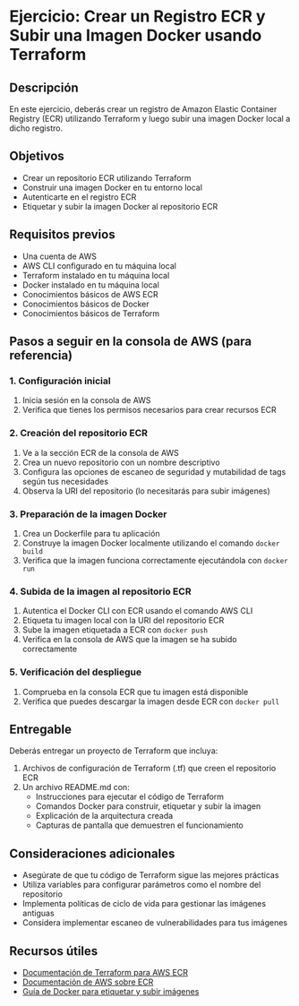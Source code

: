 # Ejercicio: Crear un Registro ECR y Subir una Imagen Docker usando Terraform

## Descripción

En este ejercicio, deberás crear un registro de Amazon Elastic Container Registry (ECR) utilizando Terraform y luego subir una imagen Docker local a dicho registro.

## Objetivos

- Crear un repositorio ECR utilizando Terraform
- Construir una imagen Docker en tu entorno local
- Autenticarte en el registro ECR
- Etiquetar y subir la imagen Docker al repositorio ECR

## Requisitos previos

- Una cuenta de AWS
- AWS CLI configurado en tu máquina local
- Terraform instalado en tu máquina local
- Docker instalado en tu máquina local
- Conocimientos básicos de AWS ECR
- Conocimientos básicos de Docker
- Conocimientos básicos de Terraform

## Pasos a seguir en la consola de AWS (para referencia)

### 1. Configuración inicial

1. Inicia sesión en la consola de AWS
2. Verifica que tienes los permisos necesarios para crear recursos ECR

### 2. Creación del repositorio ECR

1. Ve a la sección ECR de la consola de AWS
2. Crea un nuevo repositorio con un nombre descriptivo
3. Configura las opciones de escaneo de seguridad y mutabilidad de tags según tus necesidades
4. Observa la URI del repositorio (lo necesitarás para subir imágenes)

### 3. Preparación de la imagen Docker

1. Crea un Dockerfile para tu aplicación
2. Construye la imagen Docker localmente utilizando el comando `docker build`
3. Verifica que la imagen funciona correctamente ejecutándola con `docker run`

### 4. Subida de la imagen al repositorio ECR

1. Autentica el Docker CLI con ECR usando el comando AWS CLI
2. Etiqueta tu imagen local con la URI del repositorio ECR
3. Sube la imagen etiquetada a ECR con `docker push`
4. Verifica en la consola de AWS que la imagen se ha subido correctamente

### 5. Verificación del despliegue

1. Comprueba en la consola ECR que tu imagen está disponible
2. Verifica que puedes descargar la imagen desde ECR con `docker pull`

## Entregable

Deberás entregar un proyecto de Terraform que incluya:

1. Archivos de configuración de Terraform (.tf) que creen el repositorio ECR
2. Un archivo README.md con:
   - Instrucciones para ejecutar el código de Terraform
   - Comandos Docker para construir, etiquetar y subir la imagen
   - Explicación de la arquitectura creada
   - Capturas de pantalla que demuestren el funcionamiento

## Consideraciones adicionales

- Asegúrate de que tu código de Terraform sigue las mejores prácticas
- Utiliza variables para configurar parámetros como el nombre del repositorio
- Implementa políticas de ciclo de vida para gestionar las imágenes antiguas
- Considera implementar escaneo de vulnerabilidades para tus imágenes

## Recursos útiles

- [Documentación de Terraform para AWS ECR](https://registry.terraform.io/providers/hashicorp/aws/latest/docs/resources/ecr_repository)
- [Documentación de AWS sobre ECR](https://docs.aws.amazon.com/ecr/latest/userguide/what-is-ecr.html)
- [Guía de Docker para etiquetar y subir imágenes](https://docs.docker.com/engine/reference/commandline/push/)
